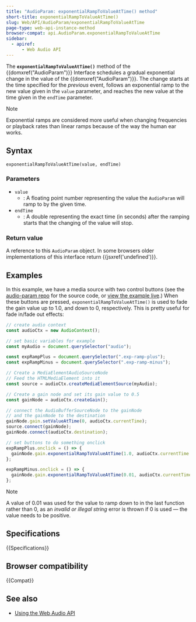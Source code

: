 ```yaml
---
title: "AudioParam: exponentialRampToValueAtTime() method"
short-title: exponentialRampToValueAtTime()
slug: Web/API/AudioParam/exponentialRampToValueAtTime
page-type: web-api-instance-method
browser-compat: api.AudioParam.exponentialRampToValueAtTime
sidebar:
  - apiref:
      - Web Audio API
---
```


The **`exponentialRampToValueAtTime()`** method of the {{domxref("AudioParam")}} Interface schedules a gradual exponential change in the value of the {{domxref("AudioParam")}}.
The change starts at the time specified for the _previous_ event, follows an exponential ramp to the new value given in the `value` parameter, and reaches the new value at the time given in the
`endTime` parameter.

> [!NOTE]
> Exponential ramps are considered more useful when changing
> frequencies or playback rates than linear ramps because of the way the human ear
> works.

## Syntax

```js-nolint
exponentialRampToValueAtTime(value, endTime)
```

### Parameters

- `value`
  - : A floating point number representing the value the `AudioParam` will ramp
    to by the given time.
- `endTime`
  - : A double representing the exact time (in seconds) after the ramping starts that the
    changing of the value will stop.

### Return value

A reference to this `AudioParam` object. In some browsers older
implementations of this interface return {{jsxref('undefined')}}.

## Examples

In this example, we have a media source with two control buttons (see the [audio-param repo](https://github.com/mdn/webaudio-examples/tree/main/audio-param) for the source code, or [view the example live](https://mdn.github.io/webaudio-examples/audio-param/).) When these buttons are pressed, `exponentialRampToValueAtTime()`
is used to fade the gain value up to 1.0, and down to 0, respectively. This is pretty
useful for fade in/fade out effects:

```js
// create audio context
const audioCtx = new AudioContext();

// set basic variables for example
const myAudio = document.querySelector("audio");

const expRampPlus = document.querySelector(".exp-ramp-plus");
const expRampMinus = document.querySelector(".exp-ramp-minus");

// Create a MediaElementAudioSourceNode
// Feed the HTMLMediaElement into it
const source = audioCtx.createMediaElementSource(myAudio);

// Create a gain node and set its gain value to 0.5
const gainNode = audioCtx.createGain();

// connect the AudioBufferSourceNode to the gainNode
// and the gainNode to the destination
gainNode.gain.setValueAtTime(0, audioCtx.currentTime);
source.connect(gainNode);
gainNode.connect(audioCtx.destination);

// set buttons to do something onclick
expRampPlus.onclick = () => {
  gainNode.gain.exponentialRampToValueAtTime(1.0, audioCtx.currentTime + 2);
};

expRampMinus.onclick = () => {
  gainNode.gain.exponentialRampToValueAtTime(0.01, audioCtx.currentTime + 2);
};
```

> [!NOTE]
> A value of 0.01 was used for the value to ramp down to in the
> last function rather than 0, as an _invalid or illegal string_ error is thrown
> if 0 is used — the value needs to be positive.

## Specifications

{{Specifications}}

## Browser compatibility

{{Compat}}

## See also

- [Using the Web Audio API](/en-US/docs/Web/API/Web_Audio_API/Using_Web_Audio_API)
